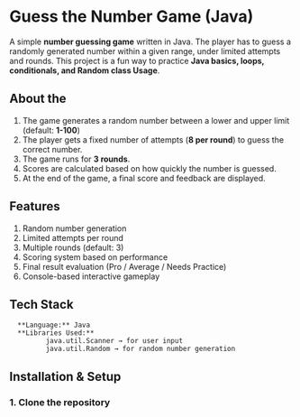 # Guess the Number Game (Java)

A simple **number guessing game** written in Java. The player has to guess a randomly generated number within a given range, under limited attempts and rounds. This project is a fun way to practice  **Java basics, loops, conditionals, and Random class Usage**.

## About the
   1. The game generates a random number between a lower and upper limit (default: **1-100**)
   2. The player gets a fixed number of attempts (**8 per round**) to guess the correct number.
   3. The game runs for **3 rounds**.
   4. Scores are calculated based on how quickly the number is guessed.
   5. At the end of the game, a final score and feedback are displayed.
      
## Features
   1. Random number generation
   2. Limited attempts per round
   3. Multiple rounds (default: 3)
   4. Scoring system based on performance
   5. Final result evaluation (Pro / Average / Needs Practice)
   6. Console-based interactive gameplay 
        
## Tech Stack
      **Language:** Java
      **Libraries Used:**
             java.util.Scanner → for user input
             java.util.Random → for random number generation 

## Installation & Setup
###  1. Clone the repository
